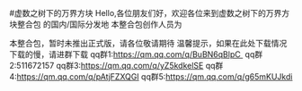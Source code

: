 #虚数之树下的万界方块 Hello,各位朋友们好，欢迎各位来到虚数之树下的万界方块整合包 的国内/国际分发地 
本整合包创作人员为

本整合包，暂时未推出正式版，请各位敬请期待 
温馨提示，如果在此处下载情况下载的慢，请进群下载 
qq群1:https://qm.qq.com/q/BuBN6qBlpC 
qq群2:511672157 
qq群3:https://qm.qq.com/q/yZ5kdkelSE
qq群4:https://qm.qq.com/q/pAtjFZXQGI
qq群5:https://qm.qq.com/q/g65mKUJkdi
